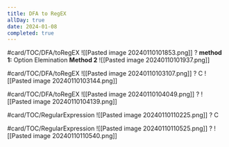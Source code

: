 ```yaml
---
title: DFA to RegEX
allDay: true
date: 2024-01-08
completed: true
---
```

#card/TOC/DFA/toRegEX 
![[Pasted image 20240110101853.png]]
?
**method 1:**
Option Elemination
**Method 2**
![[Pasted image 20240110101937.png]]



#card/TOC/DFA/toRegEX 
![[Pasted image 20240110103107.png]]
?
C
![[Pasted image 20240110103144.png]] 

#card/TOC/DFA/toRegEX 
![[Pasted image 20240110104049.png]]
?
![[Pasted image 20240110104139.png]] 

#card/TOC/RegularExpression 
![[Pasted image 20240110110225.png]]
?
C 

#card/TOC/RegularExpression 
![[Pasted image 20240110110525.png]]
?
![[Pasted image 20240110110540.png]] 

